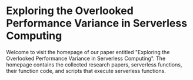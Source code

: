 # Exploring the Overlooked Performance Variance in Serverless Computing

Welcome to visit the homepage of our paper entitled "Exploring the Overlooked Performance Variance in Serverless Computing". The homepage contains the collected research papers, serverless functions, their function code, and scripts that execute serverless functions.


